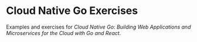 # Cloud Native Go Exercises

Examples and exercises for _Cloud Native Go: Building Web Applications and Microservices for the Cloud with Go and React_. 
